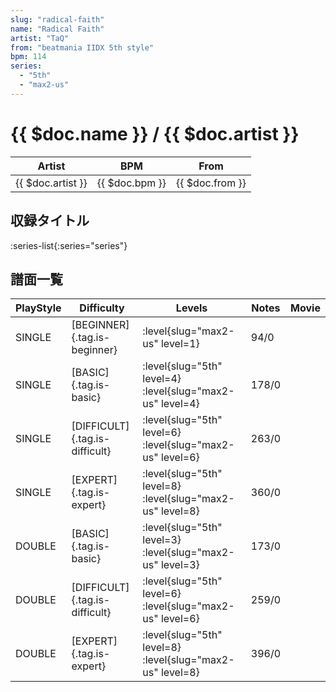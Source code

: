```yaml
---
slug: "radical-faith"
name: "Radical Faith"
artist: "TaQ"
from: "beatmania IIDX 5th style"
bpm: 114
series:
  - "5th"
  - "max2-us"
---
```


# {{ $doc.name }} / {{ $doc.artist }}

|Artist|BPM|From|
|------|---|----|
|{{ $doc.artist }}|{{ $doc.bpm }}|{{ $doc.from }}|

## 収録タイトル

:series-list{:series="series"}

## 譜面一覧

|PlayStyle|Difficulty|Levels|Notes|Movie|
|---------|----------|------|-----|-----|
|SINGLE|[BEGINNER]{.tag.is-beginner}|:level{slug="max2-us" level=1}|94/0||
|SINGLE|[BASIC]{.tag.is-basic}|:level{slug="5th" level=4} :level{slug="max2-us" level=4}|178/0||
|SINGLE|[DIFFICULT]{.tag.is-difficult}|:level{slug="5th" level=6} :level{slug="max2-us" level=6}|263/0||
|SINGLE|[EXPERT]{.tag.is-expert}|:level{slug="5th" level=8} :level{slug="max2-us" level=8}|360/0||
|DOUBLE|[BASIC]{.tag.is-basic}|:level{slug="5th" level=3} :level{slug="max2-us" level=3}|173/0||
|DOUBLE|[DIFFICULT]{.tag.is-difficult}|:level{slug="5th" level=6} :level{slug="max2-us" level=6}|259/0||
|DOUBLE|[EXPERT]{.tag.is-expert}|:level{slug="5th" level=8} :level{slug="max2-us" level=8}|396/0||
